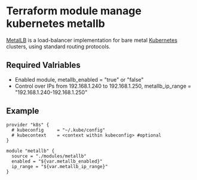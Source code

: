 # Terraform module manage kubernetes metallb

[MetalLB](https://metallb.universe.tf/) is a load-balancer implementation for bare metal [Kubernetes](https://kubernetes.io/) clusters, using standard routing protocols.

## Required Valriables

  * Enabled module, metallb_enabled = "true" or "false"
  * Control over IPs from 192.168.1.240 to 192.168.1.250, metallb_ip_range = "192.168.1.240-192.168.1.250"

## Example

```
provider "k8s" {
  # kubeconfig     = "~/.kube/config"
  # kubecontext    = <context within kubeconfig> #optional
}

module "metallb" {
  source = "./modules/metallb"
  enabled = "${var.metallb_enabled}"
  ip_range = "${var.metallb_ip_range}"
}
```
